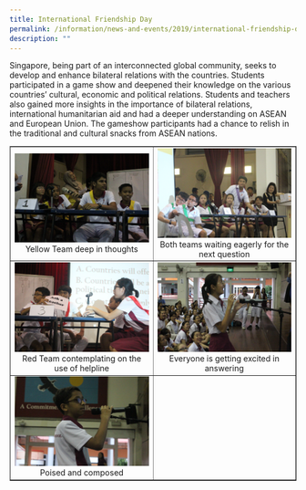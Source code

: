 ```yaml
---
title: International Friendship Day
permalink: /information/news-and-events/2019/international-friendship-day/
description: ""
---
```

<p>Singapore, being part of an interconnected global community, seeks to develop and enhance bilateral relations with the countries. Students participated in a game show and deepened their knowledge on the various countries&rsquo; cultural, economic and political relations. Students and teachers also gained more insights in the importance of bilateral relations, international humanitarian aid and had a deeper understanding on ASEAN and European Union. The gameshow participants had a chance to relish in the traditional and cultural snacks from ASEAN nations.</p>
<table style="border-collapse: collapse; width: 100%;" border="1">
<tbody>
<tr>
<td style="width: 50%; text-align: center;"><img src="/images/ifd1.jpg">Yellow Team deep in thoughts</td>
<td style="width: 50%; text-align: center;"><img src="/images/ifd2.jpg">Both teams waiting eagerly for the next question</td>
</tr>
<tr>
<td style="width: 50%; text-align: center;"><img src="/images/ifd3.jpg">Red Team contemplating on the use of helpline</td>
<td style="width: 50%; text-align: center;"><img src="/images/ifd4.jpg">Everyone is getting excited in answering</td>
</tr>
<tr>
<td style="width: 50%; text-align: center;"><img src="/images/ifd5.jpg">Poised and composed</td>
<td style="width: 50%; text-align: center;">&nbsp;</td>
</tr>
</tbody>
</table>